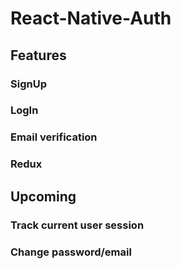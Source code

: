 # React-Native-Auth

## Features
### SignUp
### LogIn
### Email verification
### Redux

## Upcoming
### Track current user session
### Change password/email
